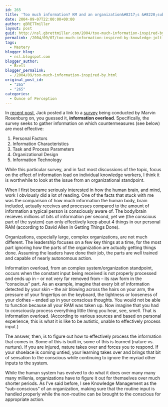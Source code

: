 ```yaml
---
id: 265
title: 'Too much information? KM and an organization&#8217;s &#8220;subconscious&#8221;'
date: 2004-09-07T22:00:00+00:00
author: gBRETTmiller
layout: post
guid: http://nsl.gbrettmiller.com/2004/too-much-information-inspired-by-knowledge-jolt-with-jack-survey-information-overload
permalink: /2004/09/07/too-much-information-inspired-by-knowledge-jolt-with-jack-survey-information-overload/
tags:
  - Mastery
blogger_blog:
  - nsl.blogspot.com
blogger_author:
  - Brett
blogger_permalink:
  - /2004/09/too-much-information-inspired-by.html
original_post_id:
  - "265"
  - "265"
categories:
  - Ounce of Perception
---
```

In [recent post](http://jackvinson.com/archives/2004/09/07/survey_information_overload.html), Jack posted a link to a [survey](http://www.questionpro.com/akira/TakeSurvey?id=168830) being conducted by Marvin Rosenburg on, you guessed it, **information overload**. Specifically, the survey seeks to gather information on which countermeasures (see below) are most effective:

  1. Personal Factors
  2. Information Characteristics
  3. Task and Process Parameters
  4. Organizational Design
  5. Information Technology

While this particular survey, and in fact most discussions of the topic, focus on the effect of information load on individual knowledge workers, I think it is worthwhile to look at the issue from an organizational standpoint.

When I first became seriously interested in how the human brain, and mind, work I obviously did a lot of reading. One of the facts that stuck with me was the comparison of how much information the human body, brain included, actually receives and processes compared to the amount of information a typical person is consciously aware of. The body/brain recieves millions of bits of information per second, yet we (the conscious part of the system) can only effectively keep about 4 things in our personal RAM (according to David Allen in Getting Things Done).

Organizations, especially large, complex organizations, are not much different. The leadership focuses on a few key things at a time, for the most part ignoring how the parts of the organization are actually getting things done. Assuming the leaders have done their job, the parts are well trained and capable of nearly autonomous action.

Information overload, from an complex system/organization standpoint, occurs when the constant input being received is not properly processed and ends up in &#8211; or not very far removed from &#8211; its raw form in the &#8220;conscious&#8221; part. As an example, imagine that every bit of information detected by your skin &#8211; the air blowing across the hairs on your arm, the pressure of your fingertips on the keyboard, the tightness or looseness of your clothes &#8211; ended up in your conscious thoughts. You would not be able to function because all your RAM was taken up. Now imagine that you had to consciously process everything little thing you hear, see, smell. That is information overload. (According to various sources and based on personal experience, this is what it is like to be autistic, unable to effectively process input.)

The answer, then, is to figure out how to effectively process the information that comes in. Some of this is built in, some of this is learned (nature vs. nurture). If you are injured, nature takes over and forces you to respond. If your shoelace is coming untied, your learning takes over and brings that bit of sensation to the conscious while continuing to ignore the myriad other inputs to the system.

While the human system has evolved to do what it does over many many many millenia, organizations have to figure it out for themselves over much shorter periods. As I&#8217;ve said before, I see Knowledge Management as the &#8220;sub-conscious&#8221; of an organization, making sure that the routine input is handled properly while the non-routine can be brought to the conscious for appropriate action.